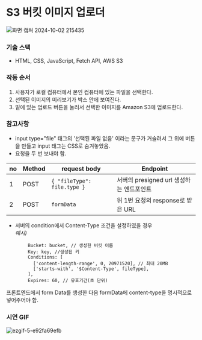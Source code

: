 # S3 버킷 이미지 업로더
![화면 캡처 2024-10-02 215435](https://github.com/user-attachments/assets/e5726fea-76bb-4e3a-87df-b3cec5bbe50c)

### 기술 스택
- HTML, CSS, JavaScript, Fetch API, AWS S3

### 작동 순서 
1. 사용자가 로컬 컴퓨터에서 본인 컴퓨터에 있는 파일을 선택한다.
2. 선택된 이미지의 미리보기가 박스 안에 보여진다.
3. 밑에 있는 업로드 버튼을 눌러서 선택한 이미지를 Amazon S3에 업로드한다.

### 참고사항
- input type="file" 태그의 '선택된 파일 없음' 이라는 문구가 거슬려서  그 위에 버튼을 만들고 input 태그는 CSS로 숨겨놓았음.
- 요청을 두 번 보내야 함.

| no | Method | request body                     | Endpoint                                        |
|----|--------|----------------------------------|-------------------------------------------------|
| 1  | POST   | ```{ "fileType": file.type }```     | 서버의 presigned url 생성하는 엔드포인트      |
| 2  | POST   | `formData`                      | 위 1번 요청의 response로 받은 URL               |

- 서버의 condition에서 Content-Type 조건을 설정하였을 경우 <br>
<i>예시)</i>
```
        Bucket: bucket, // 생성한 버킷 이름
        Key: key, //생성된 키
        Conditions: [
          ['content-length-range', 0, 20971520], // 최대 20MB
          ['starts-with', '$Content-Type', fileType],
        ],
        Expires: 60, // 유효기간(초 단위)
```

프론트엔드에서 form Data를 생성한 다음 formData에 content-type을 명시적으로 넣어주어야 함.

### 시연 GIF
![ezgif-5-e92fa69efb](https://github.com/user-attachments/assets/e15ff6c4-a77c-48f3-8952-0bc17e54346c)